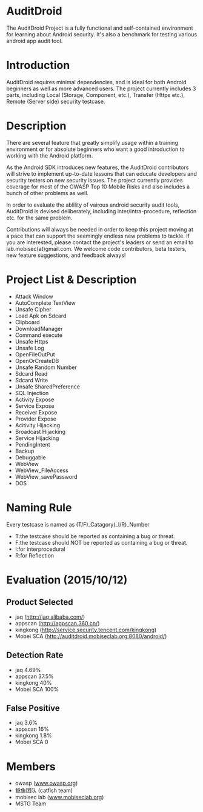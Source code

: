 AuditDroid
==========
The AuditDroid Project is a fully functional and self-contained environment for learning about Android security. It's also a benchmark for testing various android app audit tool.

Introduction
==========
AuditDroid requires minimal dependencies, and is ideal for both Android beginners as well as more advanced users. The project currently includes 3 parts, including Local (Storage, Component, etc.), Transfer (Https etc.), Remote (Server side) security testcase.

Description
==========
There are several feature that greatly simplify usage within a training environment or for absolute beginners who want a good introduction to working with the Android platform.

As the Android SDK introduces new features, the AuditDroid contributors will strive to implement up-to-date lessons that can educate developers and security testers on new security issues. The project currently provides coverage for most of the OWASP Top 10 Mobile Risks and also includes a bunch of other problems as well.

In order to evaluate the ablility of vairous android security audit tools, AuditDroid is devised deliberately, including inter/intra-procedure, reflection etc. for the same problem.

Contributions will always be needed in order to keep this project moving at a pace that can support the seemingly endless new problems to tackle. If you are interested, please contact the project's leaders or send an email to lab.mobisec(at)gmail.com. We welcome code contributors, beta testers, new feature suggestions, and feedback always!

Project List & Description
==========
* Attack Window
* AutoComplete TextView 
* Unsafe Cipher  
* Load Apk on Sdcard
* Clipboard  
* DownloadManager
* Command execute
* Unsafe Https
* Unsafe Log
* OpenFileOutPut
* OpenOrCreateDB 
* Unsafe Random Number
* Sdcard Read
* Sdcard Write
* Unsafe SharedPreference 
* SQL Injection
* Activity Expose
* Service Expose
* Receiver Expose
* Provider Expose
* Acitivity Hijacking
* Broadcast Hijacking
* Service Hijacking
* PendingIntent
* Backup
* Debuggable
* WebView
* WebView_FileAccess
* WebView_savePassword
* DOS

Naming Rule
==========
Every testcase is named as (T/F)_Catagory(_I/R)_Number
* T:the testcase should be reported as containing a bug or threat.
* F:the testcase should NOT be reported as containing a bug or threat.
* I:for interprocedural
* R:for Reflection

Evaluation (2015/10/12)
==========

Product Selected
----------
* jaq (http://jaq.alibaba.com/)
* appscan (http://appscan.360.cn/)
* kingkong (http://service.security.tencent.com/kingkong)
* Mobei SCA (http://auditdroid.mobiseclab.org:8080/android/)

Detection Rate
----------
* jaq          4.69%
* appscan      37.5%
* kingkong     40%
* Mobei SCA    100% 

False Positive
----------
* jaq          3.6%
* appscan      16%
* kingkong     1.8%
* Mobei SCA    0

Members
==========
* owasp (www.owasp.org)   
* 鲶鱼团队 (catfish team)
* mobisec lab (www.mobiseclab.org)
* MSTG Team
